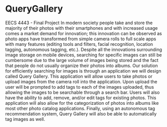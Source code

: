 # QueryGallery
EECS 4443 - Final Project
In modern society people take and store the majority of their photos with their smartphones and with increased usage comes a 
market demand for innovation; this innovation can be observed as photo apps have transformed from simple camera rolls to full 
scale apps with many features (editing tools and filters, facial recognition, location tagging, autonomous tagging, etc.). 
Despite all the innovations surrounding image storage on mobile devices, searching for specific images can still be cumbersome 
due to the large volume of images being stored and the fact that people do not usually organize their photos into albums.
Our solution for efficiently searching for images is through an application we will design called Query Gallery. This application
will allow users to take photos or upload images from the camera roll into the application. Upon upload the user will be prompted
to add tags to each of the images uploaded, thus allowing the images to be searchable through a search bar. Users will also have 
the ability to add, remove, and/or edit tags for existing photos. This application will also allow for the categorization of photos
into albums like most other photo catalog applications. Finally, using an autonomous tag recommendation system, Query Gallery will 
also be able to automatically tag images as well.
